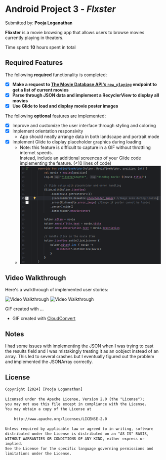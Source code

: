 # Android Project 3 - *Flxster*

Submitted by: **Pooja Loganathan**

**Flixster** is a movie browsing app that allows users to browse movies currently playing in theaters.

Time spent: **10** hours spent in total

## Required Features

The following **required** functionality is completed:

- [X] **Make a request to [The Movie Database API's `now_playing`](https://developers.themoviedb.org/3/movies/get-now-playing) endpoint to get a list of current movies**
- [X] **Parse through JSON data and implement a RecyclerView to display all movies**
- [X] **Use Glide to load and display movie poster images**

The following **optional** features are implemented:

- [X] Improve and customize the user interface through styling and coloring
- [X] Implement orientation responsivity
    - App should neatly arrange data in both landscape and portrait mode
- [X] Implement Glide to display placeholder graphics during loading
    - Note: this feature is difficult to capture in a GIF without throttling internet speeds.  
      Instead, include an additional screencap of your Glide code implementing the feature.  (<10 lines of code)
    - <img src='./assets/Glide_stretch_feature.png' title='Screencap' width='' alt='Video Walkthrough' />

## Video Walkthrough

Here's a walkthrough of implemented user stories:

<img src='./assets/Requirement.gif' title='Walkthrough1' width='' alt='Video Walkthrough' />
<img src='./assets/Requirement2.gif' title='Walkthrough2' width='' alt='Video Walkthrough' />

GIF created with ...
- GIF created with [CloudConvert](https://cloudconvert.com/)

## Notes

I had some issues with implementing the JSON when I was trying to cast the results field and I was mistakingly treating it as an oobject instead of an array.
This led to several crashes but I eventually figured out the problem and implemented the JSONArray correctly.

## License

    Copyright [2024] [Pooja Loganathan]

    Licensed under the Apache License, Version 2.0 (the "License");
    you may not use this file except in compliance with the License.
    You may obtain a copy of the License at

        http://www.apache.org/licenses/LICENSE-2.0

    Unless required by applicable law or agreed to in writing, software
    distributed under the License is distributed on an "AS IS" BASIS,
    WITHOUT WARRANTIES OR CONDITIONS OF ANY KIND, either express or implied.
    See the License for the specific language governing permissions and
    limitations under the License.
